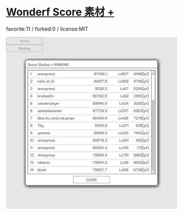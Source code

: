 # [Wonderf Score 素材 +](http://wonderfl.net/c/hxAb)

favorite:11 / forked:0 / license:MIT

![thumbnail](./thumbnail.jpg)